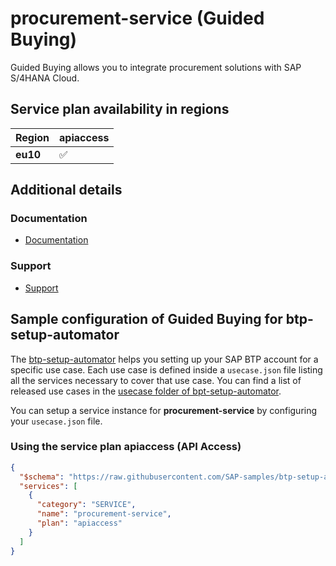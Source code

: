# procurement-service (Guided Buying)

Guided Buying allows you to integrate procurement solutions with SAP S/4HANA Cloud.

## Service plan availability in regions

| Region | apiaccess |
|--------|-----------|
|  **eu10** | ✅ |

## Additional details
### Documentation

- [Documentation](https://help.sap.com/docs/Guided%20Buying)

### Support

- [Support](https://help.sap.com/docs/Guided%20Buying/662c2bd15b5940cbaf249c814bedad91/8369e2f6dbbc44f8bfe72e69662db00c.html)

## Sample configuration of **Guided Buying** for btp-setup-automator

The [btp-setup-automator](https://github.com/SAP-samples/btp-setup-automator) helps you setting up your SAP BTP account for a specific use case. Each use case is defined inside a `usecase.json` file listing all the services necessary to cover that use case. You can find a list of released use cases in the [usecase folder of bpt-setup-automator](https://github.com/SAP-samples/btp-setup-automator/tree/main/usecases).

You can setup a service instance for **procurement-service** by configuring your `usecase.json` file.

### Using the service plan **apiaccess** (API Access)

```json
{
  "$schema": "https://raw.githubusercontent.com/SAP-samples/btp-setup-automator/main/libs/btpsa-usecase.json",
  "services": [
    {
      "category": "SERVICE",
      "name": "procurement-service",
      "plan": "apiaccess"
    }
  ]
}
```
